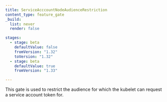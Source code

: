 ```yaml
---
title: ServiceAcccountNodeAudienceRestriction
content_type: feature_gate
_build:
  list: never
  render: false

stages:
  - stage: beta
    defaultValue: false
    fromVersion: "1.32"
    toVersion: "1.32"
  - stage: beta
    defaultValue: true
    fromVersion: "1.33"  

---
```

This gate is used to restrict the audience for which the kubelet can request a service account token for. 

